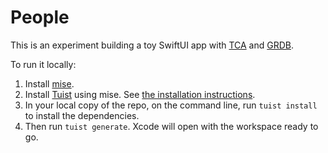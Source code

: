 # People

This is an experiment building a toy SwiftUI app with [TCA](https://github.com/pointfreeco/swift-composable-architecture) and [GRDB](https://github.com/groue/GRDB.swift).

To run it locally:

1. Install [mise](https://github.com/jdx/mise).
2. Install [Tuist](https://tuist.io) using mise. See [the installation instructions](https://docs.tuist.io/guide/introduction/installation.html).
3. In your local copy of the repo, on the command line, run `tuist install` to install the dependencies.
4. Then run `tuist generate`. Xcode will open with the workspace ready to go.
